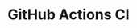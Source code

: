 # GitHub Actions CI







































































































































































































































































































































































































































































































































































































































































































































































































































































































































































































































































































































































































































































































































































































































































































































































































































































































































































































































































































































































































































































































































































































































































































































































































































































































































































































































































































































































































































































































































































































































































































































































































































































































































































































































































































